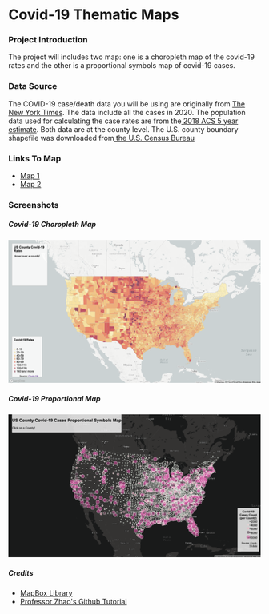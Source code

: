 # Covid-19 Thematic Maps

<h3>Project Introduction</h3>

The project will includes two map: one is a choropleth map of the covid-19 rates and the other is a proportional symbols map of covid-19 cases. 

<h3>Data Source</h3>
The COVID-19 case/death data you will be using are originally from <a href="https://github.com/nytimes/covid-19-data/blob/43d32dde2f87bd4dafbb7d23f5d9e878124018b8/live/us-counties.csv">The New York Times</a>. The data include all the cases in 2020. The population data used for calculating the case rates are from the<a href="https://data.census.gov/cedsci/table g=0100000US%24050000d=ACS%205-Year%20Estimates%20Data%20Profiles&tid=ACSDP5Y2018.DP05&hidePreview=true"> 2018 ACS 5 year estimate</a>. Both data are at the county level. The U.S. county boundary shapefile was downloaded from<a href="https://www.census.gov/geographies/mapping-files/time-series/geo/carto-boundary-file.html"> the U.S. Census Bureau</a>

<h3>Links To Map</h3>
<ul>
<li><a href="https://tpthoi.github.io/Covid-19-Thematic-Map-Lab3/map1.html">Map 1</a></li>
<li><a href="https://tpthoi.github.io/Covid-19-Thematic-Map-Lab3/map2.html">Map 2</a></li>
</ul>

<h3>Screenshots</h3>

<h5>Covid-19 Choropleth Map</h5>

<img src="img/ChoroplethMap.png" alt="ChoroplethMap">

<h5>Covid-19 Proportional Map</h5>

<img src="img/ProportionalMap.png" alt="ProportinalMap">

<h5>Credits</h5>
<ul>
<li><a href="https://docs.mapbox.com/mapbox.js/api/">MapBox Library</a></li>
<li><a href="https://github.com/jakobzhao/geog495/tree/main/labs/lab04">Professor Zhao's Github Tutorial</a></li>
</ul>
